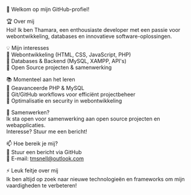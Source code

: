 👋 Welkom op mijn GitHub-profiel!

🏆 Over mij <br>
Hoi!     Ik ben Thamara, een enthousiaste developer met een passie voor webontwikkeling, databases en innovatieve software-oplossingen.

    
💡 Mijn interesses <br>
🔹 Webontwikkeling (HTML, CSS, JavaScript, PHP) <br>
🔹 Databases & Backend (MySQL, XAMPP, API's) <br>
🔹 Open Source projecten & samenwerking<br>

📚 Momenteel aan het leren<br>
📌 Geavanceerde PHP & MySQL <br>
📌 Git/GitHub workflows voor efficiënt projectbeheer <br>
📌 Optimalisatie en security in webontwikkeling<br>

🤝 Samenwerken?<br>
Ik sta open voor samenwerking aan open source projecten en webapplicaties. <br>
Interesse? Stuur me een bericht!<br>

📫 Hoe bereik je mij? <br>
💬 Stuur een bericht via GitHub <br>
📧 E-mail: tmsnell@outlook.com<br>

⚡ Leuk feitje over mij <br>
Ik ben altijd op zoek naar nieuwe technologieën en frameworks om mijn vaardigheden te verbeteren!



